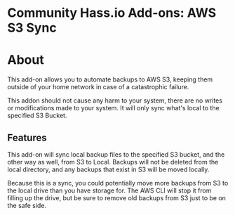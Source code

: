 # Community Hass.io Add-ons: AWS S3 Sync

# About

This add-on allows you to automate backups to AWS S3, keeping them outside of 
your home network in case of a catastrophic failure.

This addon should not cause any harm to your system, there are no writes or
modifications made to your system. It will only sync what's local to the 
specified S3 Bucket.


## Features

This add-on will sync local backup files to the specified S3 bucket, and the
other way as well, from S3 to Local. Backups will not be deleted from the local
directory, and any backups that exist in S3 will be moved locally.

Because this is a sync, you could potentially move more backups from S3 to the
local drive than you have storage for. The AWS CLI will stop it from filling up
the drive, but be sure to remove old backups from S3 just to be on the safe
side.
